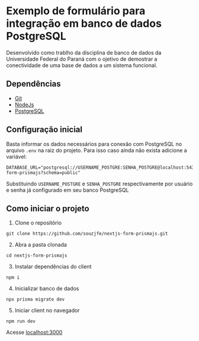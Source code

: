 # Exemplo de formulário para integração em banco de dados PostgreSQL

Desenvolvido como trablho da disciplina de banco de dados da Universidade Federal do Paraná com o ojetivo de demostrar a conectividade de uma base de dados a um sistema funcional.

## Dependências

- [Git](https://git-scm.com/book/en/v2/Getting-Started-Installing-Git)
- [NodeJs](https://nodejs.org/en/)
- [PostgreSQL](https://www.postgresql.org/)

## Configuração inicial

Basta informar os dados necessários para conexão com PostgreSQL no arquivo `.env` na raiz do projeto. Para isso caso ainda não exista adicione a variável:

```env
DATABASE_URL="postgresql://USERNAME_POSTGRE:SENHA_POSTGRE@localhost:5432/nextjs-form-prismajs?schema=public"
```

Substituindo `USERNAME_POSTGRE` e `SENHA_POSTGRE` respectivamente por usuário e senha já configurado em seu banco PostgreSQL

## Como iniciar o projeto

1. Clone o repositório

```shell
git clone https://github.com/souzjfe/nextjs-form-prismajs.git
```

2. Abra a pasta clonada

```shell
cd nextjs-form-prismajs
```

3. Instalar dependências do client

```shell
npm i
```

4. Inicializar banco de dados

```shell
npx prisma migrate dev
```

5. Iniciar client no navegador

```shell
npm run dev
```

Acesse [localhost:3000](http://localhost:3000/)
